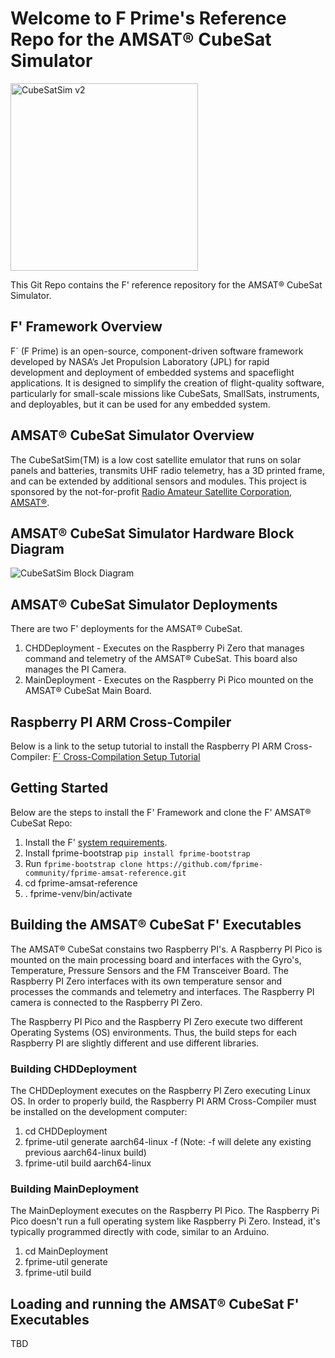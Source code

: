 # Welcome to F Prime's Reference Repo for the AMSAT® CubeSat Simulator

<img width="300" alt="CubeSatSim v2" src="https://CubeSatSim.org/v2/cubesatsim%20v2%20complete.png">

This Git Repo contains the F' reference repository for the AMSAT® CubeSat Simulator.

## F' Framework Overview
F´ (F Prime) is an open-source, component-driven software framework developed by NASA’s Jet Propulsion Laboratory (JPL) for rapid development and deployment of embedded systems and spaceflight applications. It is designed to simplify the creation of flight-quality software, particularly for small-scale missions like CubeSats, SmallSats, instruments, and deployables, but it can be used for any embedded system.

## AMSAT® CubeSat Simulator Overview
The CubeSatSim(TM) is a low cost satellite emulator that runs on solar panels and batteries, transmits UHF radio telemetry, has a 3D printed frame, and can be extended by additional sensors and modules.  This project is sponsored by the not-for-profit [Radio Amateur Satellite Corporation, AMSAT®](https://amsat.org).

## AMSAT® CubeSat Simulator Hardware Block Diagram
![CubeSatSim Block Diagram](https://github.com/user-attachments/assets/a09086b9-2a05-4b4e-91a7-f8360718b6ce)

## AMSAT® CubeSat Simulator Deployments
There are two F' deployments for the AMSAT® CubeSat. 
1. CHDDeployment - Executes on the Raspberry Pi Zero that manages command and telemetry of the AMSAT® CubeSat. This board also manages the PI Camera.
2. MainDeployment - Executes on the Raspberry Pi Pico mounted on the AMSAT® CubeSat Main Board.

## Raspberry PI ARM Cross-Compiler
Below is a link to the setup tutorial to install the Raspberry PI ARM Cross-Compiler:
[F´ Cross-Compilation Setup Tutorial](https://fprime.jpl.nasa.gov/latest/docs/tutorials/cross-compilation/)

## Getting Started  
Below are the steps to install the F' Framework and clone the F' AMSAT® CubeSat Repo:
1. Install the F' [system requirements](https://fprime.jpl.nasa.gov/latest/docs/getting-started/installing-fprime/#system-requirements).
2. Install fprime-bootstrap `pip install fprime-bootstrap`
3. Run `fprime-bootstrap clone https://github.com/fprime-community/fprime-amsat-reference.git`
4. cd fprime-amsat-reference
5. . fprime-venv/bin/activate

## Building the AMSAT® CubeSat F' Executables
The AMSAT® CubeSat constains two Raspberry PI's. A Raspberry PI Pico is mounted on the main processing board and interfaces with the Gyro's, Temperature, Pressure Sensors and the FM Transceiver Board. The Raspberry PI Zero interfaces with its own temperature sensor and processes the commands and telemetry and interfaces. The Raspberry PI camera is connected to the Raspberry PI Zero. 

The Raspberry PI Pico and the Raspberry PI Zero execute two different Operating Systems (OS) environments. Thus, the build steps for each Raspberry PI are slightly different and use different libraries.  

### Building CHDDeployment
The CHDDeployment executes on the Raspberry PI Zero executing Linux OS. In order to properly build, the Raspberry PI ARM Cross-Compiler must be installed on the development computer:
1. cd CHDDeployment
2. fprime-util generate aarch64-linux -f (Note: -f will delete any existing previous aarch64-linux build)
3. fprime-util build aarch64-linux 

### Building MainDeployment
The MainDeployment executes on the Raspberry PI Pico. The Raspberry Pi Pico doesn't run a full operating system like Raspberry Pi Zero. Instead, it's typically programmed directly with code, similar to an Arduino.

1. cd MainDeployment
2. fprime-util generate
3. fprime-util build


## Loading and running the AMSAT® CubeSat F' Executables
TBD


